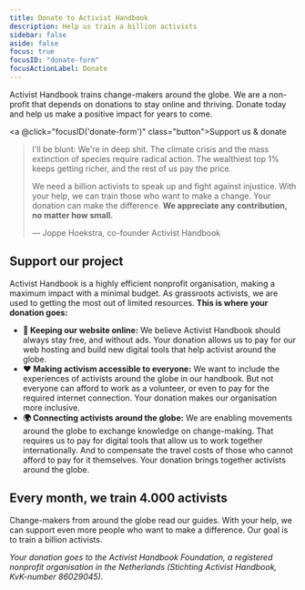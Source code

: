 ```yaml
---
title: Donate to Activist Handbook
description: Help us train a billion activists
sidebar: false
aside: false
focus: true
focusID: "donate-form"
focusActionLabel: Donate
---
```


Activist Handbook trains change-makers around the globe. We are a non-profit that depends on donations to stay online and thriving. Donate today and help us make a positive impact for years to come.

<a @click="focusID('donate-form')" class="button">Support us & donate</a>

> I'll be blunt: We're in deep shit. The climate crisis and the mass extinction of species require radical action. The wealthiest top 1% keeps getting richer, and the rest of us pay the price.
>
> We need a billion activists to speak up and fight against injustice. With your help, we can train those who want to make a change. Your donation can make the difference. **We appreciate any contribution, no matter how small.**
>
> — Joppe Hoekstra, co-founder Activist Handbook

## Support our project

Activist Handbook is a highly efficient nonprofit organisation, making a maximum impact with a minimal budget. As grassroots activists, we are used to getting the most out of limited resources. **This is where your donation goes:**

- **🔗 Keeping our website online:** We believe Activist Handbook should always stay free, and without ads. Your donation allows us to pay for our web hosting and build new digital tools that help activist around the globe.
- **❤️ Making activism accessible to everyone:** We want to include the experiences of activists around the globe in our handbook. But not everyone can afford to work as a volunteer, or even to pay for the required internet connection. Your donation makes our organisation more inclusive.
- **🌍 Connecting activists around the globe:** We are enabling movements around the globe to exchange knowledge on change-making. That requires us to pay for digital tools that allow us to work together internationally. And to compensate the travel costs of those who cannot afford to pay for it themselves. Your donation brings together activists around the globe.

## Every month, we train 4.000 activists

Change-makers from around the globe read our guides. With your help, we can support even more people who want to make a difference. Our goal is to train a billion activists.

<ClientOnly>
  <action-donate/>
</ClientOnly>

_Your donation goes to the Activist Handbook Foundation, a registered nonprofit organisation in the Netherlands (Stichting Activist Handbook, KvK-number 86029045)._

<script setup>
import {onMounted, ref} from "vue"

const given_name = ref(null)

onMounted(() => {
  given_name.value = localStorage.getItem('given_name');
})

function focusID(id){
  const element = document.getElementById(id);
  element.focus()
}
</script>
